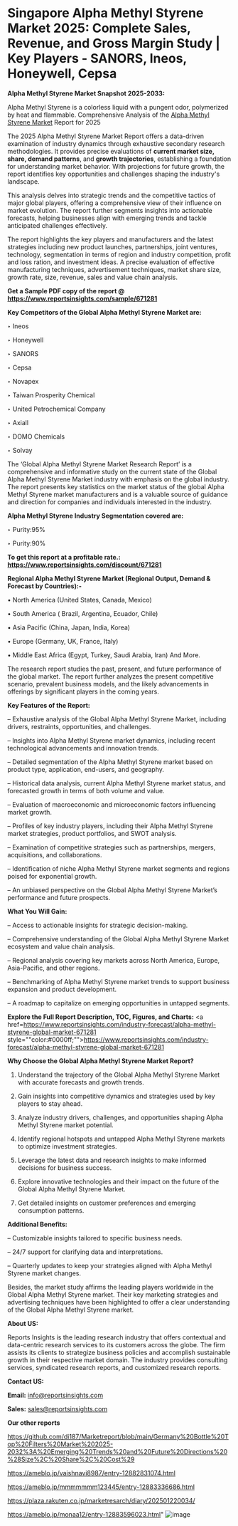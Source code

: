 # Singapore Alpha Methyl Styrene Market 2025: Complete Sales, Revenue, and Gross Margin Study | Key Players - SANORS, Ineos, Honeywell, Cepsa

<strong>Alpha Methyl Styrene Market Snapshot 2025-2033:</strong>

Alpha Methyl Styrene is a colorless liquid with a pungent odor, polymerized by heat and flammable. Comprehensive Analysis of the <a href=https://www.reportsinsights.com/sample/671281>Alpha Methyl Styrene Market</a> Report for 2025

The 2025 Alpha Methyl Styrene Market Report offers a data-driven examination of industry dynamics through exhaustive secondary research methodologies. It provides precise evaluations of <strong>current market size, share, demand patterns</strong>, and <strong>growth trajectories</strong>, establishing a foundation for understanding market behavior. With projections for future growth, the report identifies key opportunities and challenges shaping the industry's landscape.

This analysis delves into strategic trends and the competitive tactics of major global players, offering a comprehensive view of their influence on market evolution. The report further segments insights into actionable forecasts, helping businesses align with emerging trends and tackle anticipated challenges effectively.

The report highlights the key players and manufacturers and the latest strategies including new product launches, partnerships, joint ventures, technology, segmentation in terms of region and industry competition, profit and loss ration, and investment ideas. A precise evaluation of effective manufacturing techniques, advertisement techniques, market share size, growth rate, size, revenue, sales and value chain analysis.

<strong>Get a Sample PDF copy of the report @ <a href=https://www.reportsinsights.com/sample/671281 style=color:#0000ff;>https://www.reportsinsights.com/sample/671281</a></strong>

<strong>Key Competitors of the Global Alpha Methyl Styrene Market are:</strong>

‣ Ineos

‣ Honeywell

‣ SANORS

‣ Cepsa

‣ Novapex

‣ Taiwan Prosperity Chemical

‣ United Petrochemical Company

‣ Axiall

‣ DOMO Chemicals

‣ Solvay

The ‘Global Alpha Methyl Styrene Market Research Report’ is a comprehensive and informative study on the current state of the Global Alpha Methyl Styrene Market industry with emphasis on the global industry. The report presents key statistics on the market status of the global Alpha Methyl Styrene market manufacturers and is a valuable source of guidance and direction for companies and individuals interested in the industry.

<strong>Alpha Methyl Styrene Industry Segmentation covered are:</strong>

‣ Purity:95%

‣ Purity:90%

<strong>To get this report at a profitable rate.: <a href=https://www.reportsinsights.com/discount/671281 style=color:#0000ff;>https://www.reportsinsights.com/discount/671281</a></strong>

<strong>Regional Alpha Methyl Styrene Market (Regional Output, Demand &amp; Forecast by Countries):-</strong>

• North America (United States, Canada, Mexico)

• South America ( Brazil, Argentina, Ecuador, Chile)

• Asia Pacific (China, Japan, India, Korea)

• Europe (Germany, UK, France, Italy)

• Middle East Africa (Egypt, Turkey, Saudi Arabia, Iran) And More.

The research report studies the past, present, and future performance of the global market. The report further analyzes the present competitive scenario, prevalent business models, and the likely advancements in offerings by significant players in the coming years.

<strong>Key Features of the Report:</strong>

– Exhaustive analysis of the Global Alpha Methyl Styrene Market, including drivers, restraints, opportunities, and challenges.

– Insights into Alpha Methyl Styrene market dynamics, including recent technological advancements and innovation trends.

– Detailed segmentation of the Alpha Methyl Styrene market based on product type, application, end-users, and geography.

– Historical data analysis, current Alpha Methyl Styrene market status, and forecasted growth in terms of both volume and value.

– Evaluation of macroeconomic and microeconomic factors influencing market growth.

– Profiles of key industry players, including their Alpha Methyl Styrene market strategies, product portfolios, and SWOT analysis.

– Examination of competitive strategies such as partnerships, mergers, acquisitions, and collaborations.

– Identification of niche Alpha Methyl Styrene market segments and regions poised for exponential growth.

– An unbiased perspective on the Global Alpha Methyl Styrene Market’s performance and future prospects.

<strong>What You Will Gain:</strong>

– Access to actionable insights for strategic decision-making.

– Comprehensive understanding of the Global Alpha Methyl Styrene Market ecosystem and value chain analysis.

– Regional analysis covering key markets across North America, Europe, Asia-Pacific, and other regions.

– Benchmarking of Alpha Methyl Styrene market trends to support business expansion and product development.

– A roadmap to capitalize on emerging opportunities in untapped segments.

<strong>Explore the Full Report Description, TOC, Figures, and Charts:</strong>
<a href=https://www.reportsinsights.com/industry-forecast/alpha-methyl-styrene-global-market-671281 style=""color:#0000ff;"">https://www.reportsinsights.com/industry-forecast/alpha-methyl-styrene-global-market-671281</a>

<strong>Why Choose the Global Alpha Methyl Styrene Market Report?</strong>

1. Understand the trajectory of the Global Alpha Methyl Styrene Market with accurate forecasts and growth trends.

2. Gain insights into competitive dynamics and strategies used by key players to stay ahead.

3. Analyze industry drivers, challenges, and opportunities shaping Alpha Methyl Styrene market potential.

4. Identify regional hotspots and untapped Alpha Methyl Styrene markets to optimize investment strategies.

5. Leverage the latest data and research insights to make informed decisions for business success.

6. Explore innovative technologies and their impact on the future of the Global Alpha Methyl Styrene Market.

7. Get detailed insights on customer preferences and emerging consumption patterns.

<strong>Additional Benefits:</strong>

– Customizable insights tailored to specific business needs.

– 24/7 support for clarifying data and interpretations.

– Quarterly updates to keep your strategies aligned with Alpha Methyl Styrene market changes.

Besides, the market study affirms the leading players worldwide in the Global Alpha Methyl Styrene market. Their key marketing strategies and advertising techniques have been highlighted to offer a clear understanding of the Global Alpha Methyl Styrene market.

<strong><strong>About US</strong>:</strong>

Reports Insights is the leading research industry that offers contextual and data-centric research services to its customers across the globe. The firm assists its clients to strategize business policies and accomplish sustainable growth in their respective market domain. The industry provides consulting services, syndicated research reports, and customized research reports.

<strong>Contact US:</strong>

<p class=><b>Email:</b> <a href=mailto:info@reportsinsights.com>info@reportsinsights.com</a></p>
<p class=><b>Sales:</b> <a href=mailto:sales@reportsinsights.com>sales@reportsinsights.com</a></p>

<strong>Our other reports</strong>

<a href=https://github.com/di187/Marketreport/blob/main/Germany%20Bottle%20Top%20Filters%20Market%202025-2032%3A%20Emerging%20Trends%20and%20Future%20Directions%20%28Size%2C%20Share%2C%20Cost%29>https://github.com/di187/Marketreport/blob/main/Germany%20Bottle%20Top%20Filters%20Market%202025-2032%3A%20Emerging%20Trends%20and%20Future%20Directions%20%28Size%2C%20Share%2C%20Cost%29</a>

<a href=https://ameblo.jp/vaishnavi8987/entry-12882831074.html>https://ameblo.jp/vaishnavi8987/entry-12882831074.html</a>

<a href=https://ameblo.jp/mmmmmmm123445/entry-12883336686.html>https://ameblo.jp/mmmmmmm123445/entry-12883336686.html</a>

<a href=https://plaza.rakuten.co.jp/marketresarch/diary/202501220034/>https://plaza.rakuten.co.jp/marketresarch/diary/202501220034/</a>

<a href=https://ameblo.jp/monaa12/entry-12883596023.html>https://ameblo.jp/monaa12/entry-12883596023.html</a>"
![image](https://github.com/user-attachments/assets/d88254ec-9f67-4e6b-afff-072cf0f58463)
